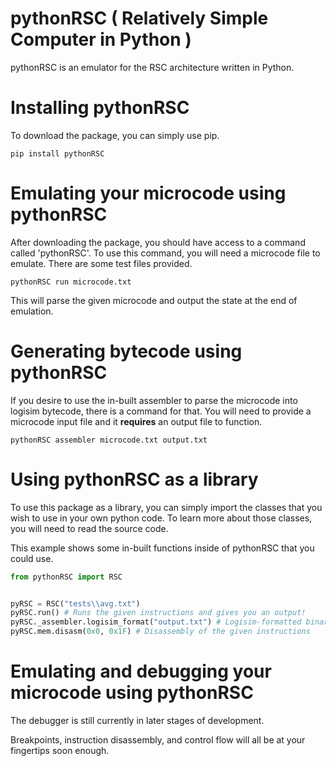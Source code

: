 # pythonRSC ( Relatively Simple Computer in Python )

pythonRSC is an emulator for the RSC architecture written in Python.

# Installing pythonRSC
To download the package, you can simply use pip.

``pip install pythonRSC``

# Emulating your microcode using pythonRSC
After downloading the package, you should have access to a command called 'pythonRSC'.
To use this command, you will need a microcode file to emulate. There are some test files provided.

``pythonRSC run microcode.txt``

This will parse the given microcode and output the state at the end of emulation.

# Generating bytecode using pythonRSC
If you desire to use the in-built assembler to parse the microcode into logisim bytecode, there is a command for that. You will need to provide a microcode input file and it **requires** an output file to function.

``pythonRSC assembler microcode.txt output.txt``

# Using pythonRSC as a library
To use this package as a library, you can simply import the classes that you wish to use in your own python code. To learn more about those classes, you will need to read the source code. 

This example shows some in-built functions inside of pythonRSC that you could use.
```py
from pythonRSC import RSC


pyRSC = RSC("tests\\avg.txt")
pyRSC.run() # Runs the given instructions and gives you an output!
pyRSC._assembler.logisim_format("output.txt") # Logisim-formatted binary output
pyRSC.mem.disasm(0x0, 0x1F) # Disassembly of the given instructions
```

# Emulating and debugging your microcode using pythonRSC

The debugger is still currently in later stages of development.

Breakpoints, instruction disassembly, and control flow will all be at your fingertips soon enough.